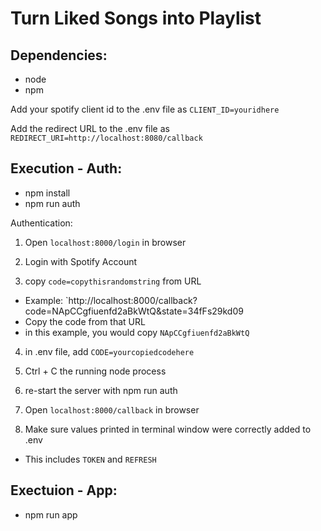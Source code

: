 # Turn Liked Songs into Playlist

## Dependencies:

- node
- npm

Add your spotify client id to the .env file as `CLIENT_ID=youridhere`

Add the redirect URL to the .env file as `REDIRECT_URI=http://localhost:8080/callback`

## Execution - Auth:

- npm install
- npm run auth

Authentication: 

1. Open `localhost:8000/login` in browser

2. Login with Spotify Account

3. copy `code=copythisrandomstring` from URL
 * Example: `http://localhost:8000/callback?code=NApCCgfiuenfd2aBkWtQ&state=34fFs29kd09
 * Copy the code from that URL
 * in this example, you would copy `NApCCgfiuenfd2aBkWtQ`
 
4. in .env file, add `CODE=yourcopiedcodehere`

5. Ctrl + C the running node process

6. re-start the server with npm run auth

7. Open `localhost:8000/callback` in browser

8. Make sure values printed in terminal window were correctly added to .env
 * This includes `TOKEN` and `REFRESH`
 
## Exectuion - App:

- npm run app
